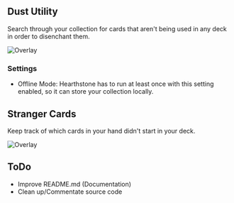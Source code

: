## Dust Utility
Search through your collection for cards that aren't being used in any deck in order to disenchant them.

![Overlay](https://i.imgur.com/X91JVMa.png)

### Settings
* Offline Mode: Hearthstone has to run at least once with this setting enabled, so it can store your collection locally.

## Stranger Cards
Keep track of which cards in your hand didn't start in your deck.

![Overlay](https://i.imgur.com/MXdwt24.png)

## ToDo
- Improve README.md (Documentation)
- Clean up/Commentate source code
